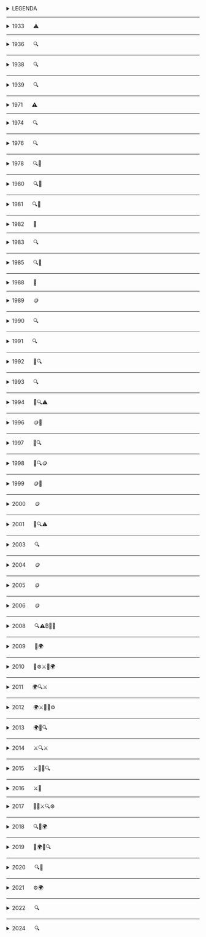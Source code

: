 
<details>
<summary>LEGENDA</summary>

- ⚠️ Problema del monopolio monetario  
- 🔍 Evoluzione tecnologica che ha portato a Bitcoin e alle sue tecnologie correlate  
- 🌱 Ideologia fondante di Bitcoin  
- 🪙 Tentativo di creare moneta prima di Bitcoin  
- 🎊 Evento che ha dato origine a festività bitcoiner  
- 🌍 Momento significativo per l'adozione di Bitcoin  
- 🚧 Bug/problemi sul protocollo  
- ⚙️ Aggiornamento al protocollo  
- ⚔️ Evento rilevante nella "guerra dei blocchi"  
- 🟢 Big Blocker  
- 🟠 Small Blocker  
- 🚨 Tentativi di centralizzare/governare nuovamente la moneta  


</details>

---

<details>
<summary>1933&nbsp;&nbsp;&nbsp;&nbsp;&nbsp;&nbsp;⚠️</summary>
  


<details>
<summary>Ordine esecutivo 6102 ⚠️</summary>

Il 5 aprile 1933, il presidente Franklin D. Roosevelt firma l'ordine esecutivo 6102 che proibisce il possesso di oro in tutte le sue forme, comprese 
monete, lingotti e certificati aurei, da parte di individui, associazioni o società residenti negli Stati Uniti d'America. Tutti i cittadini 
statuinitensi sono costretti a consegnare l'oro in cambio di $ 20.67 per oncia (28,35 grammi circa). La maggior parte dell'oro dei cittadini era 
tenuto al "sicuro" nelle banche. Quest'ultime consegnarono immediatamente l'oro dei cittadini al governo.

⚠️ Questa data è significativa perché sottolinea l'importanza di avere un denaro non confiscabile. Essa rappresenta la necessità di possedere un 
denaro al portatore, senza dover riporre fiducia su terze parti per la sua custodia. Satoshi Nakamoto con Bitcoin rimuove totalmente il concetto di fiducia dalla moneta.

In questo contesto, sembra che Satoshi Nakamoto possa aver scelto il 5 aprile come data di nascita fittizia ispirandosi a tale evento. Inoltre, è 
probabile che abbia preso in considerazione il numero esecutivo 6102, invertendo i numeri per arrivare a 2016, che rappresenta il numero di blocchi 
dopo il quale si verifica l'aggiustamento della difficoltà.

**ENG** - [Wikipedia](https://en.wikipedia.org/wiki/Executive_Order_6102)  
**ITA** - [Wikipedia](https://it.wikipedia.org/wiki/Ordine_esecutivo_6102)

</details>

</details>

---

<details>
<summary>1936&nbsp;&nbsp;&nbsp;&nbsp;&nbsp;&nbsp;🔍</summary>


<details>
<summary>Alan Mathison Turing - "ON COMPUTABLE NUMBERS, WITH AN APPLICATION TO THE ENTSCHEIDUNGSPROBLEM" 🔍</summary>

Getta le basi per l'informatica moderna. Le sue intuizioni sulla natura della computazione continuano a risuonare nella teoria dell'informatica oggi.  
**ENG** - [Turing Paper](https://www.cs.virginia.edu/~robins/Turing_Paper_1936.pdf)
</details>

</details>

---

<details>
<summary>1938&nbsp;&nbsp;&nbsp;&nbsp;&nbsp;&nbsp;🔍</summary>

<details>
<summary>Torpedo Data Computer (TDC) 🔍</summary>

Dentro un sottomarino americano venne costruito il Torpedo Data Computer (TDC), il primo computer a funzionare con impulsi elettromagnetici anziché in
modo meccanico. Il Torpedo Data Computer era un computer analogico elettromeccanico utilizzato per il controllo di tiro dei siluri sui sottomarini 
americani durante la Seconda Guerra Mondiale.

**ENG** - [wikipedia](https://en.wikipedia.org/wiki/Torpedo_Data_Computer)
</details>

</details>

---

<details>
<summary>1939&nbsp;&nbsp;&nbsp;&nbsp;&nbsp;&nbsp;🔍</summary>

<details>
<summary>Computer Z2 Digital 🔍</summary>

Il Computer Z2, sviluppato dall'ingegnere tedesco Konrad Zuse, è considerato il primo computer digitale.

**ENG** - [wikipedia](https://en.wikipedia.org/wiki/Z2_(computer))
</details>

</details>

---

<details>
<summary>1971&nbsp;&nbsp;&nbsp;&nbsp;&nbsp;&nbsp;⚠️</summary>

<details>
<summary>Nixon Shock -e l'inizio della moneta FIAT⚠️</summary>

Il Nixon Shock, avvenuto il 15 agosto 1971, è stato un insieme di decisioni economiche del presidente Richard Nixon, tra cui la sospensione della 
convertibilità del dollaro in oro. Questo ha segnato la fine agli accordi di Bretton Woods e l'inizio di un sistema monetario basato su valute FIAT.

⚠️ Questa data rappresenta un punto di partenza per la ricerca di alternative al sistema monetario tradizionale.

**ITA** - [InsideOver](https://it.insideover.com/storia/il-15-agosto-1971-un-discorso-di-nixon-cambio-leconomia-mondiale.html)  
**ENG** - [Wikipedia](https://en.wikipedia.org/wiki/Nixon_shock)

| Caratteristica                | Stato  |
|-------------------------------|--------|
| Privacy                       |   ❌   |
| Decentralizzazione            |   ❌   |
| Incensurabilità               |   ❌   |
| Problema della doppia spesa   |   🟡   |
| Scarsità                      |   ❌   |

</details>

</details>

---

<details>
<summary>1974&nbsp;&nbsp;&nbsp;&nbsp;&nbsp;&nbsp;🔍</summary>

<details>
<summary>TCP Protocol "A Protocol for Packet Network Intercommunication" 🔍</summary>

Questo studio segna la nascita di Internet e getta le basi per il protocollo che regola la comunicazione tra reti di pacchetti. Gli autori di questo 
protocollo sono considerati pionieri di Internet, un'infrastruttura fondamentale su cui si basa anche il protocollo Bitcoin.


**ITA**  https://it.wikipedia.org/wiki/Transmission_Control_Protocol
**ENG**  https://bitcoinstan.io/prehistory/doc/1974.pdf

</details>

</details>


---

<details>
<summary>1976&nbsp;&nbsp;&nbsp;&nbsp;&nbsp;&nbsp;🔍</summary>

<details>
<summary>Viene pubblicato il paper "New Directions in Cryptography" 🔍</summary>

Viene introdotta la crittografia Diffie-Hellman. Fino a quel momento, la crittografia si basava esclusivamente su sistemi simmetrici, che non 
garantivano la sicurezza nelle reti di comunicazione, poiché la chiave crittografica non poteva essere condivisa in spazi non sicuri.

Whitfield Diffie e Martin E. Hellman scoprono un nuovo metodo per crittografare i messaggi, basato sull'uso di chiavi pubbliche e private. Questa 
innovazione rappresenta una svolta fondamentale nella crittografia. 

**ENG** - [Paper](https://www.cs.jhu.edu/~rubin/courses/sp03/papers/diffie.hellman.pdf)
</details>

</details>

---
<details>
  
<summary>1978&nbsp;&nbsp;&nbsp;&nbsp;&nbsp;&nbsp;🔍🌱</summary>

<details>
<summary>R. Rivest, A. Shamir and L. Adleman RSA Public-key Cryptosystems 🔍</summary>
  
Il documento RSA Public-key Cryptosystems introduce il sistema di crittografia RSA, che utilizza la fattorizzazione di numeri interi grandi come base 
per la sicurezza.

[Paper](https://bitcoinstan.io/prehistory/doc/1978.pdf)
</details>

<details>
<summary>"The Denationalization of Money" di Friedrich August von Hayek 🌱</summary>

Libro molto influente scritto da Friedrich August von Hayek intitolato "The Denationalization of Money". L'autore, Friedrich Hayek, è premio nobel ed 
esponente della scuola austriaca di economia. In questo libro, Hayek discute vari aspetti dell'economia, ma uno dei temi principali è la critica al 
monopolio statale sul denaro. Egli sostiene che questo monopolio è una pratica recente e disfunzionale, mai vista nella storia in forma totale. 
Sebbene ci siano stati casi di monopolio limitato, come quello sul conio, il monopolio attuale è senza precedenti ed ha avuto effetti distruttivi. 
Hayek argomenta che il denaro dovrebbe essere emesso e scelto liberamente dagli attori del mercato, senza alcun monopolio coercitivo o 
centralizzazione, che porta a corruzione e crisi.

In un'intervista, Hayek ribadisce che il controllo statale sul denaro ha sempre avuto conseguenze negative. Sostiene che l'unico modo per tornare a un
sistema monetario sano sarà creare qualcosa che lo Stato non possa fermare.

[Video](https://www.youtube.com/watch?v=BZ3JWGibgtw)
</details>

</details>

---

<details>
<summary>1980&nbsp;&nbsp;&nbsp;&nbsp;&nbsp;&nbsp;🔍🌱</summary>

<details>
<summary>Ralph Merkle "Protocols for public key cryptosystems" 🔍</summary>

Ralph Merkle è un noto scienziato informatico e pioniere nel campo della crittografia. Nel 1980, Merkle pubblicò un paper intitolato "Protocols for 
public key cryptosystems", in cui introdusse il concetto di Merkle Tree. I Merkle Tree garantiscono che anche una piccola modifica ai dati originali
comporti un cambiamento significativo nell'hash, rendendo semplice rilevare eventuali alterazioni. Questo schema crittografico è utilizzato ampiamente 
nelle reti p2p e su Bitcoin.

**ITA** - [Wikipedia](https://it.wikipedia.org/wiki/Albero_di_Merkle)  
**ENG** - [Paper](https://www.ralphmerkle.com/papers/Protocols.pdf)
</details>

<details>
<summary>New Libertarian Manifesto - Samuel Edward Konkin III 🌱</summary>

Konkin ha introdotto l'agorismo come una forma di anarchismo che enfatizza l'importanza del mercato libero e delle interazioni volontarie tra 
individui. L'agorismo si distingue per la sua critica all'interventismo statale e promuove l'idea di creare una società libertaria attraverso l'azione 
diretta e l'uso di mercati neri e alternativi. L'agorismo rappresenta una base fondamentale per ciò che si svilupperà in seguito, in particolare nel 
contesto del pensiero cypherpunk.

**ENG** - [Manifesto](https://praxeology.net/NewLibertarianManifesto.pdf)
</details>

</details>

---

<details>
<summary>1981&nbsp;&nbsp;&nbsp;&nbsp;&nbsp;&nbsp;🔍🌱</summary>

<details>
<summary>IPv4 (Internet Protocol versione 4)🔍🌱</summary>

Nel 1981 viene rilasciata la versione 4 del protocollo IP. Tutt'oggi, nella maggior parte dei casi, quando accediamo ad internet, utilizziamo questa 
versione del protocollo che non viene aggiornata dal 1981. Si pensa che un giorno possa accadere lo stesso per il protocollo Bitcoin e che non ci sia 
la necessità di doverlo aggiornare continuamente.

**ITA** - [Wikipedia](https://it.wikipedia.org/wiki/IPv4)  
**ENG** - [Wikipedia](https://en.wikipedia.org/wiki/IPv4)
</details>



<details>
<summary>David Chaum Untraceable Electronic Mail, Return Address and Digital Pseudonyms🔍🌱</summary>

David Chaum introduce una tecnica innovativa basata sulla crittografia a chiave pubblica, che permette a un sistema di posta elettronica di nascondere 
sia l'identità dei partecipanti alla comunicazione sia il contenuto dei messaggi, anche in presenza di un sistema di telecomunicazione non sicuro. 
Questa è la prima volta che la crittografia a chiave pubblica viene impiegata per generare firme digitali, utilizzando la crittografia per certificare
le informazioni.

**ENG** - [Paper](https://chaum.com/wp-content/uploads/2022/09/UNTRACEABLE-ELECTRONIC-MAIL-RETURN-ADDRESSES-AND-DIGITAL-PSEUDONYMS-tech-report.pdf)
</details>

</details>

---

<details>
<summary>1982&nbsp;&nbsp;&nbsp;&nbsp;&nbsp;&nbsp;🌱</summary>

<details>
<summary>Murray Rothbard - The Ethics of Liberty🌱</summary>

L'etica della libertà" di Murray Rothbard, pubblicato nel 1982, è un libro importante che critica l'interferenza dello stato nella proprietà privata.
Rothbard sostiene che ogni volta che lo stato interviene, viola la libertà delle persone e che una società senza stato è non solo possibile, ma è 
anche l'unica che rispetta i diritti naturali.
</details>

</details>

---

<details>
<summary>1983&nbsp;&nbsp;&nbsp;&nbsp;&nbsp;&nbsp;🔍</summary>

<details>
<summary>David Chaum - Blind Signatures for Untraceable Payments🔍</summary>

David Chaum introduce un sistema di firme cieche, che permettono di oscurare un messaggio prima di esser firmato. Ha applicazioni su vari strumenti di 
Bitcoin come Whirlpool.

**ENG** - [Paper](https://github.com/pburkart/Blind-Signatures-for-Untraceable-Payments/blob/main/Paper.md)
</details>


<details>
<summary>Richard Stallman - GNU</summary>

GNU è l'acronimo di "GNU's Not Unix". È un progetto avviato da Richard Stallman nel 1983 con l'obiettivo di sviluppare un sistema operativo completamente libero. Il progetto GNU è stato fondamentale per la diffusione del concetto di software libero.

**ITA** - [Youtube](https://www.youtube.com/watch?v=y4ko7LnLs4c)
**ENG** - [GNU Manifesto](https://www.gnu.org/gnu/manifesto.en.html)
</details>

</details>

---

<details>
<summary>1985&nbsp;&nbsp;&nbsp;&nbsp;&nbsp;&nbsp;🔍🌱</summary>

<details>
<summary>Elliptic Curve Cryptography - Neal Koblitz 🔍</summary>

Il testo "Elliptic Curve Cryptography" tratta della crittografia a chiave pubblica basata sulle curve ellittiche su campi finiti, una forma avanzata e
più efficiente di crittografia a chiave pubblica. La crittografia a curve ellittiche oggi è uno standard utilizzato per garantire la sicurezza delle 
chiavi private.

**ENG** - [Paper](https://web.archive.org/web/20180726024835/https://www.ams.org/journals/mcom/1987-48-177/S0025-5718-1987-0866109-5/S0025-5718-1987-0866109-5.pdf)
</details>

<details>
<summary>Transaction system to make big brother obsolete - David Chaum 🌱</summary>

Il testo di David Chaum affronta temi come la moneta digitale, l'anonimato e il pseudoanonimato. Ha ispirato l'uso della crittografia per proteggere 
la privacy degli individui nei confronti dei governi, introducendo concetti fondamentali che hanno influenzato il movimento Cypherpunk emerso pochi 
anni dopo.

**ENG** - [Paper](https://chaum.com/security-without-identification/)
</details>

</details>

---

<details>
<summary>1988&nbsp;&nbsp;&nbsp;&nbsp;&nbsp;&nbsp;🌱</summary>

<details>
<summary>Timothy C. May The Crypto-Anarchist's Manifesto 🌱</summary>

Timothy C. May nel 1988 scrive che ci sarà larga diffusione dell'uso della crittografia per difendere la privacy delle comunicazioni e delle 
interazioni su internet tra le persone. Nel testo è scritto che la diffusione dell'utilizzo della crittografia sarà contrastata da parte di governi ma 
che non potrà essere impedita.

**ITA** - [Biblioteca Bitcoin](https://bibliotecabitcoin.org/cypherpunk/timothy-may/the-crypto-anarchist-manifesto/)  
**ENG** - [Nakamoto Institute](https://nakamotoinstitute.org/library/crypto-anarchist-manifesto/)
</details>

</details>

---

<details>
<summary>1989&nbsp;&nbsp;&nbsp;&nbsp;&nbsp;&nbsp;🪙</summary>

<details>
<summary>David Chaum founded Digicash 🪙</summary>

David Chaum crea una società che si chiama Digicash. Digicash propone un servizio di pagamento di nome ecash che dà la possibilità di prelevare 
dollari dal conto in banca e detenerli sotto forma di token digitale sul proprio dispositivo elettronico in locale. La sua particolarità è 
nell'utilizzo di crittografia a chiave pubblica e crittografia cieca (blind signatures) per garantire privacy nei pagamenti. Digicash per registrare e 
coordinare le transazioni utilizza un server centrale, similmente a come fa una banca.

| Caratteristica                | Stato  |
|-------------------------------|--------|
| Privacy                       |   ✅   |
| Decentralizzazione            |   ❌   |
| Incensurabilità               |   ❌   |
| Problema della doppia spesa   |   🟡   |
| Scarsità                      |   ❌   |

**ITA** [Digicash](https://it.wikipedia.org/wiki/DigiCash)

**ENG** - [Digicash](https://web.archive.org/web/19970610020649/http://www.digicash.com/ecash/about.html)
</details>

<details>
<summary>Tim Berners-Lee inventore del World Wide Web🔍</summary>

Tim Berners è un informatico britannico che nel 1989 presentò una proposta al CERN per un sistema che divenne poi il World Wide Web, implementando un 
browser e un server HTTP. Nel 1993, il CERN rese disponibile il protocollo e il codice del Web senza diritti d'autore, consentendone un uso diffuso.

**ITA** - [World Wide Web](https://it.wikipedia.org/wiki/World_Wide_Web)  
**ENG** - [World Wide Web](https://en.wikipedia.org/wiki/World_Wide_Web)
</details>

</details>

---

<details>
<summary>1990&nbsp;&nbsp;&nbsp;&nbsp;&nbsp;&nbsp;🔍</summary>

<details>
<summary>Claus Peter Schnorr brevetta la firma di Schnorr🔍</summary>

Il matematico Peter Schnorr fa un brevetto su una firma digitale che utilizza la crittografia a curva ellittica. Il brevetto di questa firma scade nel 
2008 ma viene implementata solo nel 2021 con l'aggiornamento taproot.

**ITA** - [Schnorr](https://it.wikipedia.org/wiki/Firma_di_Schnorr)  
**ENG** - [Schnorr](https://www.geeksforgeeks.org/computer-networks/schnorr-digital-signature/)
</details>

</details>

---

<details>
<summary>1991&nbsp;&nbsp;&nbsp;&nbsp;&nbsp;&nbsp;🔍</summary>

<details>
<summary>Philip Zimmermann Pretty Good Privacy - PGP 🔍</summary>

Un sistema che utilizza crittografia forte per scambiare messaggi con massimo livello di privacy.

**ITA** - [Wikipedia](https://it.wikipedia.org/wiki/Pretty_Good_Privacy)  
**ENG** - [OpenPGP](https://www.openpgp.org/about/)
</details>

<details>
<summary>S. Haber and W.S. Stornetta How to time-stamp a digital document 🔍</summary>

Stuart Haber e Scott Stornetta sono due studiosi. Nel 1991 rilasciano pubblicano il documento 'How to time-stamp a digital document'. Questo documento 
verrà citato nel famoso whitepaper di Satoshi Nakamoto nel 2008. I due studiosi elaborano un sistema per certificare l'esistenza di un documento in un 
certo tempo.

**ENG** - [Springer](https://link.springer.com/article/10.1007/BF00196791)
</details>

</details>

---

<details>
<summary>1992&nbsp;&nbsp;&nbsp;&nbsp;&nbsp;&nbsp;🌱🔍</summary>

<details>
<summary>Eric Hughes, Timothy C. May e John Gilmore fondano il collettivo Cypherpunks 🌱</summary>

Nel 1992 nasce ufficialmente il movimento cypherpunk.

Il nome "Cypherpunk" coniato da Jude Milhon, trae ispirazione dal genere narrativo Cyberpunk e deriva dalla fusione di cypher (codice) e di punk 
(ribellione). Il movimento Cypherpunk, è l'antagonista del mondo distopico descritto dalla letteratura cyberpunk.

È il movimento che porterà alla creazione di Bitcoin.

Tra le persone più note presenti nella mailing list ci sono:

- Adam Back: Creatore di hashcash, un sistema "proof of work" per limitare lo spam nelle mail.
- Jacob Appelbaum: Ha contribuito attivamente allo sviluppo di Tor project.
- Julian Assange: Giornalista, attivista e fonda Wikileaks.
- Bram Cohen: Ha creato BitTorrent.
- Philip Zimmerman: Ha creato PGP.
- Hal Finney: È l'inventore di "reusable proofs of work", un prototipo di cash digitale.
- Nick Szabo: Ha creato Bit Gold.
- Satoshi Nakamoto: Crea/creano di Bitcoin.

La lista: [Mailing List Archive](https://mailing-list-archive.cryptoanarchy.wiki/authors/by-posts/)
</details>

<details>
<summary>"Pricing via Processing or Combatting Junk Mail" di Cynthia Dwork e Moni Naor 🌱🔍</summary>

Con questo documento, nasce l'idea di proof of work, per evitare lo spam nelle mail. Adam Back prenderà ispirazione da questo documento per 
l'implementazione di Hashcash.

**ENG** - [PDF](https://web.cs.dal.ca/~abrodsky/7301/readings/DwNa93.pdf)
</details>

</details>

---

<details>
<summary>1993&nbsp;&nbsp;&nbsp;&nbsp;&nbsp;&nbsp;🔍</summary>

<details>
<summary>Eric Hughes, A Cypherpunk's Manifesto 🔍</summary>

In questo manifesto viene chiarito benissimo il concetto di privacy ed il ruolo che deve avere la crittografia per garantirla in una società aperta e 
digitale.

**ITA** - [Biblioteca Bitcoin](https://bibliotecabitcoin.org/cypherpunk/eric-hughes/a-cypherpunks-manifesto/)  
**ENG** - [Activism.net](https://www.activism.net/cypherpunk/manifesto.html)
</details>

</details>

---

<details>
<summary>1994&nbsp;&nbsp;&nbsp;&nbsp;&nbsp;&nbsp;🌱🔍⚠️</summary>

<details>
<summary>Timothy C. May The Cyphernomicon 🌱</summary>

FAQ del Movimento Cypherpunk di Timothy C. May.

**ENG** - [Cyphernomicon](https://web.archive.org/web/20111115030917if_/http://www.cypherpunks.to/faq/cyphernomicron/cyphernomicon.txt)
</details>

<details>
<summary>Cypher wars⚠️</summary>

Diversi Cypherpunk partecipano alla lotta contro il governo degli Stati Uniti che voleva mettere restrizioni sull'uso della crittografia.

Documentario con sottotitoli in inglese: [YouTube](https://www.youtube.com/watch?v=EcC0RNsallc)
</details>

<details>
<summary>Daniel C. Lynch CyberCash 🔍</summary>

Daniel C. implementa Cybercash, uno strumento per pagamenti digitali basato sul dollaro. Aveva un sistema di test con un numero finito di monete. Le 
monete di test, essendo scarse, avevano acquisito più valore del dollaro.

**ENG** - [Wikipedia](https://en.wikipedia.org/wiki/CyberCash)
</details>

</details>

---

<details>
<summary>1996&nbsp;&nbsp;&nbsp;&nbsp;&nbsp;&nbsp;🪙🌱</summary>

<details>
<summary>Nasce E-gold fondato da Douglas Jackson e Barry K. Downey 🪙</summary>

Douglas Jackson e Barry K. Downey fondano E-gold per permettere alle persone di comprare oro con valuta Fiat e ricevere token rappresentativi della
quantità d'oro acquistata. Il token permetteva di essere scambiato online in modo istantaneo. I due fondatori di E-gold furono chiamati a processo e 
subirono conseguenze legali.

| Caratteristica                | Stato  |
|-------------------------------|--------|
| Privacy                       |   ❌   |
| Decentralizzazione            |   ❌   |
| Incensurabilità               |   ❌   |
| Problema della doppia spesa   |   🟡   |
| Scarsità                      |   ✅   |

**ITA** - [Atlas21](https://atlas21.com/it/e-gold-la-storia-della-prima-moneta-digitale-ancorata-alloro/)  
**ENG** - [Wikipedia](https://en.wikipedia.org/wiki/E-gold)
</details>

<details>
<summary>NSA How To Make A Mint di Laurie Law, Susan Sabett e Jerry Solinas 🌱</summary>

In questo documento di Laurie Law, Susan Sabett e Jerry Solinas viene discussa l'importanza crescente delle comunicazioni in rete nell'era 
dell'informazione, con particolare attenzione al commercio elettronico e alla necessità di sistemi di pagamento elettronico sicuri ed efficienti.


**ENG** - [MIT](https://groups.csail.mit.edu/mac/classes/6.805/articles/money/nsamint/nsamint.htm)
</details>

</details>

---

<details>
<summary>1997&nbsp;&nbsp;&nbsp;&nbsp;&nbsp;&nbsp;🌱🔍</summary>

<details>
<summary>Adam Back HashCash, DOS counter-measure w/ proof-of-work 🌱🔍</summary>
Nel maggio 1997 Hashcash è stato originariamente proposto come meccanismo per limitare l'abuso sistematico delle risorse internet senza costo ed 
  illimitate, come l'email e i remailer anonimi. Il documento di hashcash sarà citato nel whitepaper di Satoshi Nakamoto. 

**ENG** - https://bitcoinstan.io/prehistory/doc/1997_1.pdf
</details>

<details>
<summary>Nick Szabo Formalizing and Securing Relationships on Public Networks - Smart contracts, Third part vulnerabilities 🌱🔍</summary>
Nick Szabo, nel suo paper "Formalizing and Securing Relationships on Public Networks", propone di ampliare il concetto di trasferimento di denaro 
elettronico, andando oltre il l' invio di cash da una chiave pubblica all'altra, come descritto da David Chaum con e-Cash. Propone l'utilizzo di smart
contracts per facilitare tutti i passaggi del processo contrattuale. Attualmente v**ENG**ono usati per conti multifirma, canali lightining network ed 
altro.
</details>

<details>
<summary>L'individuo Sovrano - William Rees-Mogg e James Dale Davidson 🌱</summary>
In questo libro viene emerge l'importanza di internet per la libertà dell'individuo e la necessità di libero mercato tra monete digitali private.

**ENG** - https://www.lopp.net/pdf/The%20Sovereign%20Individual.pdf

**ITA** - Sul profilo github di Ventunobtc si trova il libro in italiano. Link al loro profilo github di Ventunobtc: https://github.com/ventunobtc
</details>

</details>

---

<details>
<summary>1998&nbsp;&nbsp;&nbsp;&nbsp;&nbsp;&nbsp;🌱🔍🪙</summary>

<details>
<summary>Nick Szabo - BitGold 🌱🔍</summary>
Nick Szabo nel comincia a riflettere sull'implementazione di un protocollo tramite il quale bit costosi e inimitabili possano essere creati online con 
una dipendenza minima da terze parti fidate, e poi archiviati, trasferiti e analizzati in modo sicuro. Con Bit Gold stava cercando di imitare il più 
possibile nello spazio cibernetico le caratteristiche di sicurezza e fiducia dell'oro.

**ENG** - https://bitcoinstan.io/prehistory/doc/1998_2.pdf
</details>

<details>
<summary>Wei Dai B-money 🌱🔍</summary>
Il cypherpunk Wei Dai mel 1998 propone nella mailing list dei cypherpunk due probabili soluzioni per ottenere un "sistema di denaro elettronico 
anonimo e distribuito".

1- Propone l'uso di una funzione di prova di lavoro per creare denaro come che si basa su Hashcash. Questa soluzione è impraticabile poiché richiede 
un canale di trasmissione che sia non disturbabile e anche sincrono.

2- Il secondo protocollo prevede solo alcuni partecipanti (i "server") che t**ENG**ono conti pubblici, mentre gli altri verificano i loro saldi. È 
richiesta una cauzione per diventare server, che viene persa in caso di disonestà. Questo sistema tende alla centralizzazione su pochi server.
Questa soluzione verrà ripresa successivamente da altre crittovalute basate su meccanismo di consenso proof of stake.


| Caratteristica                | Stato  |
|-------------------------------|--------|
| Privacy                       |   ✅   |
| Decentralizzazione            |   🟡   |
| Incensurabilità               |   ❌   |
| Problema della doppia spesa   |   🟡   |
| Scarsità                      |   ❌   |

http://www.weidai.com/bmoney.txt

</details>

<details>
<summary>Liberty dollar - Bernard von NotHaus 🪙</summary>
Bernard von NotHaus cerara una soluzione al denaro Fiat inflazionato.
Il Liberty Dollar era strutturato attorno a un sistema di riserva di metalli preziosi, che in origine comprendeva solo oro e argento. Ogni emissione 
di Liberty Dollar era direttamente correlata alla quantità di oro o argento custodita presso la società di von NotHaus. Nel 2007 oltre 250 mila
persone detenevano certificati di liberty dollar. Nel 2009 fù costretto a chiudere l'attività perchè accusato di vari crimini. 


| Caratteristica                | Stato  |
|-------------------------------|--------|
| Privacy                       |   ❌   |
| Decentralizzazione            |   ❌   |
| Incensurabilità               |   ❌   |
| Problema della doppia spesa   |   🟡   |
| Scarsità                      |   ✅   |

**ITA** - https://atlas21.com/it/tredici-anni-fa-la-condanna-al-fondatore-dellamerican-liberty-dollar/

**ENG** - https://ldfa.nl/page/3

</details>

<details>
<summary>Peter Tiel - coinfinity 🪙</summary>
Peter Tiel nel 1998 vuole creare una moneta per internet, indipendete dalle valute fiat.
</details>

</details>

---

<details>
<summary>1999&nbsp;&nbsp;&nbsp;&nbsp;&nbsp;&nbsp;🪙🌱</summary>

<details>
<summary>Elon Musk - x.com 🪙</summary>
Elon Musk come Peter Tiel vuole creare una moneta per internet, indipendente dalle valute Fiat.
</details>

<details>
<summary>Milton Friedman prevede Bitcoin 🌱</summary>
L'economista Milton Friedman rilascia un'intervista e prevede l'arrivo di una moneta su internet.

**ENG** - [youtube](https://www.youtube.com/watch?v=C_Ny-UPve-8)

</details>

</details>


 ---
 
<details>
<summary>2000&nbsp;&nbsp;&nbsp;&nbsp;&nbsp;&nbsp;🪙</summary>

<details>
<summary>Elon Musk e Peter Tiel creano Paypal 🪙</summary>
Elon Musk e Peter Tiel che avevano la medesima idea di "moneta per internet" si uniscono e creano Paypal. Non porteranno avanti la loro idea iniziale, ma creeranno il sistema di pagamento famoso per le valute tradizionali.

**ENG** - https://en.wikipedia.org/wiki/The_PayPal_Wars

| Caratteristica                | Stato  |
|-------------------------------|--------|
| Privacy                       |   ❌   |
| Decentralizzazione            |   ❌   |
| Incensurabilità               |   ❌   |
| Problema della doppia spesa   |   🟡   |
| Scarsità                      |   ❌   |
</details>

</details>

---

<details>
<summary>2001&nbsp;&nbsp;&nbsp;&nbsp;&nbsp;&nbsp;🌱🔍⚠️</summary>

<details>
<summary>Bram Cohen crea BitTorrent 🌱🔍</summary>
Dopo svariati tentativi di condivisione libera di file digitali, Bram Cohen trova la soluzione creando una rete peer to peer. BitTorrent è la dimostrazione che le reti p2p sono resilienti ad attacchi di censura da parte di governi.

**ITA** - https://it.wikipedia.org/wiki/BitTorrent_(software)

**ENG** - https://en.wikipedia.org/wiki/BitTorrent

</details>

<details>
<summary>Patriot Act ⚠️</summary>
Dopo l'attacco delle torri gemelle viene rilasciata una legge federale, che incrementa la sorveglianza ed i controlli sulla finanza personale delle 
persone.

**ITA** - https://it.wikipedia.org/wiki/USA_PATRIOT_Act

**ENG** - https://en.wikipedia.org/wiki/Patriot_Act

</details>

</details>

---

<details>
<summary>2003&nbsp;&nbsp;&nbsp;&nbsp;&nbsp;&nbsp;🔍</summary>

<details>
<summary>Second Life, Linden Lab 🔍</summary>
La società Linden Lab sviluppa un gioco di nome Second Life. All'interno del gioco, era presente una moneta scambiabile anche al di fuori del gioco.
Le politiche monetarie differenti di questo token, hanno portato ad un apprezzamento di valore rispetto al dollaro. Più avanti interverranno le
autorità per non permettere al linden dollar di circolare al di fuori del videogioco.



| Caratteristica                | Stato  |
|-------------------------------|--------|
| Privacy                       |   ❌   |
| Decentralizzazione            |   ❌   |
| Incensurabilità               |   ❌   |
| Problema della doppia spesa   |   🟡   |
| Scarsità                      |   ❌   |

**ENG** - https://philiprosedale.substack.com/p/adventures-of-the-linden-dollar

</details>

</details>

---

<details>
<summary>2004&nbsp;&nbsp;&nbsp;&nbsp;&nbsp;&nbsp;🪙</summary>

<details>
<summary>Hal Finney RPOW - Reusable Proofs of Work 🪙</summary>
Il cypherpunk Hal Finney rilascia programma RPOW, un sistema di moneta digitale che risolve la doppia spesa mantenendo la proprietà dei token 
registrata su un server fidato. I server sono progettati per funzionare sul coprocessore crittografico sicuro IBM 4758, che è in grado di verificare
in modo sicuro l'hash del software che sta eseguendo. Sposta la fiducia da una persona fisica all'hardware.


| Caratteristica                | Stato  |
|-------------------------------|--------|
| Privacy                       |   ✅   |
| Decentralizzazione            |   ❌   |
| Incensurabilità               |   ❌   |
| Problema della doppia spesa   |   🟡   |
| Scarsità                      |   ❌   |


**ENG** - [Nakamoto Institute](https://nakamotoinstitute.org/finney/rpow/)

</details>

</details>

---

<details>
<summary>2005&nbsp;&nbsp;&nbsp;&nbsp;&nbsp;&nbsp;🪙</summary>

<details>
<summary>Nick Szabo rilancia Bitgold 🪙</summary>
Nel 2005 Nick Szabo cerca sviluppatori per creare un sistema monetario che riduca la dipendenza dalla fiducia in terze parti. Utilizzando funzioni di 
prova di lavoro, Bit Gold permette di generare e verificare stringhe di bit in modo sicuro e distribuito.

  


| Caratteristica                | Stato  |
|-------------------------------|--------|
| Privacy                       |   ✅   |
| Decentralizzazione            |   ✅   |
| Incensurabilità               |   ❌   |
| Problema della doppia spesa   |   🟡   |
| Scarsità                      |   ❌   |

**ENG** - [Nakamoto Institute](https://nakamotoinstitute.org/library/bit-gold/)

</details>

</details>

---

<details>
<summary>2006&nbsp;&nbsp;&nbsp;&nbsp;&nbsp;&nbsp;🪙</summary>

<details>
<summary>Arthur Budovsky and Vladimir Kats creano Liberty Reserve 🪙</summary>
Arthur Budovsky and Vladimir implementano un sistema come E-gold ma in Costa Rica, un paese strategico per ricevere meno pressioni da parte dello 
stato. Tuttavia nel 2013 Arthur Budovsky verrà arrestato in Spagna ed estradato negli Stati Uniti nel 2014.

**ENG** - https://ia800303.us.archive.org/28/items/704540-liberty-reserve-indictment/704540-liberty-reserve-indictment_text.pdf
</details>

</details>

---

<details>
<summary>2008&nbsp;&nbsp;&nbsp;&nbsp;&nbsp;&nbsp;🔍⚠️₿🎊🌱</summary>


<details>
<summary>Scade il brevetto di firme Schnorr 🔍</summary>
Nel 2008 scade il brevetto di firme Schnorr. Vedranno utilizzo su Bitcoin nel 2021 con l'aggiornamento Taproot.
</details>

<details>
<summary>Crisi economica mondiale ⚠️</summary>
La bancarotta di Lehman Brothers è stata il culmine della crisi dei mutui subprime. La fiducia sulla gestione dell'economia da parte del governo è in
forte crisi.
</details>

<details>
<summary>Registrazione sito bitcoin.org</summary>
Il 18 Agosto 2008 viene registrato il sito bitcoin.org. Viene registrato anonimamente attraverso il servizio di anonymous speech che accettava
pagamenti cash o e-gold. Satoshi registrerà anche il dominio netcoin.com.

https://web.archive.org/web/20090313031316/https://www.anonymousspeech.com/default.aspx
</details>

<details>
<summary>Satoshi Nakamoto pubblica il whitepaper di Bitcoin ₿🔍🌱🎊</summary>
Il 31 Ottobre Satoshi Nakamoto pubblica il whitepaper di Bitcoin. Crea un denaro digitale senza controparte fidata, ed utilizza la proof of work per
risolvere il problema della doppia spesa.



| Caratteristica                | Stato  |
|-------------------------------|--------|
| Privacy                       |   ✅   |
| Decentralizzazione            |   ✅   |
| Incensurabilità               |   ✅   |
| Problema della doppia spesa   |   ✅   |
| Scarsità                      |   ✅   |

https://bitcoin.org/en/bitcoin-paper

</details>

<details>
<summary>James A. Donald risponde al whitepaper di Satoshi Nakamoto</summary>
Il 2 Novembre James A. Donald risponde alla pubblicazione di Satoshi Nakamoto portando scetticismo sulla possibilità di scalare il protocollo.

**ENG** - https://www.metzdowd.com/pipermail/cryptography/2008-November/014815.html
</details>

<details>
<summary>Pre-release del software di Bitcoin</summary>
Nel Novembre del 2008, Satoshi Nakamoto invia privatamente la versione alpha di bitcoin per poterla revisionare prima del rilascio ufficiale.

**ENG**  [Nakamoto Institute](https://satoshi.nakamotoinstitute.org/code/)
</details>

</details>

---


<details>
<summary>2009&nbsp;&nbsp;&nbsp;&nbsp;&nbsp;&nbsp;🎊🌍</summary>

<details>
<summary>Blocco Genesi 🎊</summary>
Il 3 gennaio 2009 Satoshi Nakamoto esegue la versione 0.1 di Bitcoin e mina il primo blocco della timechain, conosciuto con il nome "genesis block".
All'interno del blocco Satoshi scrive il titolo in prima pagina del giornale "The Times" di Londra "Chancellor on brink of second bailout for banks".

https://mempool.space/it/tx/4a5e1e4baab89f3a32518a88c31bc87f618f76673e2cc77ab2127b7afdeda33b

</details>

<details>
<summary>Satoshi Nakamoto rilascia il Codice di Bitcoin </summary>
Il 9 Gennaio 2009 Satoshi Nakamoto annuncia la versione 0.1 di Bitcoin sul sito https://sourceforge.net/p/bitcoin/news/ con il link per poter 
scaricare il software.
</details>

<details>
<summary>Hal Finney pubblica su Twitter "Running Bitcoin" 🎊🌍</summary>
Il giorno 11 Gennaio 2009, Hal Finney installa il software di Satoshi Nakamoto e condivide su Twitter la celebre frase "Running Bitcoin". Questo
giorno viene ricordato e festeggiato tutti gli anni dalla community Bitcoin.

[Tweet](https://x.com/halfin/status/1110302988)

</details>

<details>
<summary>Satoshi scrive sul forum della p2p foundation 🌍</summary>
L'11 Febbraio 2009 Satoshi Nakamoto crea un profilo sul forum della fondazione p2p e propone la sua idea di denaro digitale. 

https://satoshi.nakamotoinstitute.org/posts/p2pfoundation/1/
</details>

<details>
<summary>New Liberty Standard è il primo exchange USD/bitcoin 🌍</summary>
Il 10 Maggio 2009 nasce il primo exchange per scambiare Bitcoin con dollari e viceversa. Il sito si chiama New Liberty Standard. 

https://web.archive.org/web/20100414172629/http://newlibertystandard.wetpaint.com/photos
</details>

<details>
<summary>La prima vendita di Bitcoin per USD testimoniata da Martty Malmi</summary>
Il 5 ottobre 2009 Martti Malmi vende 5050 Bitcoin per 5.02 Dollari.

tweet: https://x.com/marttimalmi/status/423455561703624704  
Tx: https://mempool.space/it/tx/7dff938918f07619abd38e4510890396b1cef4fbeca154fb7aafba8843295ea2
</details>

<details>
<summary>Bitcoin migra su Github</summary>
Il 29 ottobre 2009 avviene la migrazione del software da SourceForge a GitHub.
</details>

<details>
<summary>Bitcointalk</summary>
Il 22 Novembre il forum su SourceForge si sposta su Bitcointalk.
</details>

</details>

---

<details>
<summary>2010&nbsp;&nbsp;&nbsp;&nbsp;&nbsp;&nbsp;🎊⚙️⚔️🚧🌍</summary>

<details>
<summary>Pizza Day 🎊</summary>
Il 22 Maggio 2010, lo sviluppatore Lazlo scambia 10000 Bitcoin per 2 pizze. Il 22 Maggio di tutti gli anni si festeggia il pizza day, in ricordo del 
primo scambio di Bitcoin per un bene reale.

https://bitcointalk.org/index.php?topic=137.0
</details>

<details>
<summary>Limite dello spazio del blocco ad 1 Mb ⚙️⚔️</summary>
I blocchi di Bitcoin non hanno un limite massimo di dati da poter scrivere all'interno dei blocchi. Il 15 Luglio 2010 Satoshi Nakamoto rilascia una
nuova versione del codice ed inserisce il parametro "Max block size" ad un 1 megabyte. Ora i blocchi non possono contenere più di 1 Mb di dati.
</details>

<details>
<summary>Primo blocco minato con GPU</summary>
Il 18 Luglio 2010 viene minato il primo blocco minato con GPU.

https://bitcoin.stackexchange.com/questions/3572/when-was-the-first-gpu-miner-made-available-publicly
</details>

<details>
<summary>Lancio di MtGox</summary>
A luglio 2010 MtGox offre servizio di Exchange per comprare e vendere Bitcoin per valute fiat.

**ENG** - https://bitcointalk.org/index.php?topic=4187.0
</details>

<details>
<summary>Satoshi Nakamoto modifica il codice di Bitcoin⚙️</summary>
Nel 2010 Satoshi Nakamoto interviene più volte sul codice per risolvere problemi di sicurezza e stabilità del software. In particolare il 15 Agosto
2010 viene sfruttato un bug che permette ad un utente della rete di creare 184,467,440,737.09551616 Bitcoin. Satoshi Nakamoto interviene per riparare
il software.

**ENG** - https://en.bitcoin.it/wiki/Value_overflow_incident
</details>

<details>
<summary>Bug importante su Bitcoin🚧⚙️</summary>
Il 15 Agosto un utente di Bitcoin sfrutta un baco e genera 184.5 miliardi di Bitcoin. Satoshi è ancora presente, dopo poche ore verrà rilasciato il 
nuovo client che impedisce di sfruttare il baco.

**ENG** - https://bitcointalk.org/index.php?topic=822.0
</details>

<details>
<summary>Jeff Garzik suggerisce di togliere il limite di un Mega ⚔️</summary>
Il 4 Ottobre 2010 lo sviluppatore Jeff Garzik rilascia un nuovo client che elimina il blocksize precedentemente inserito da Satoshi Nakamoto. Satoshi 
Nakamoto non è d'accordo e suggerisce di rimandare la questione più avanti.

**ENG** - https://bitcointalk.org/index.php?topic=1347.0
</details>

<details>
<summary>Mining pool</summary>
Il 27 novembre 2010 lo sviluppatore Marek Palatinus (Slush) inventa il concetto di Pool mining.

**ENG** - https://bitcointalk.org/index.php?topic=1976.0
</details>

<details>
<summary>Bitcoin e Wikileaks🌍</summary>
Nel dicembre 2010, WikiLeaks ha affrontato un blocco finanziario da parte degli Stati Uniti, con diverse istituzioni che hanno interrotto le donazioni
e i pagamenti a favore dell'organizzazione. Per aggirare le restrizioni, WikiLeaks sceglie Bitcoin come sistema di pagamento per ricevere donazioni.
Satoshi Nakamoto invita WikiLeaks a non accettare Bitcoin perchè il protocollo è appena nato e potrebbe essere vulnerabile.

**ENG** - https://bitcointalk.org/index.php?topic=1735.msg26999#msg26999  
**ENG** - https://bitcointalk.org/index.php?topic=2216.msg29280#msg29280
</details>

<details>
<summary>Satoshi Nakamoto lascia la community</summary>
Il 12 Dicembre 2010, Satoshi Nakamoto lascia il suo ultimo messaggio pubblico.

https://bitcointalk.org/index.php?topic=5477395.0
</details>

</details>

---

<details>
<summary>2011&nbsp;&nbsp;&nbsp;&nbsp;&nbsp;&nbsp;🌍🔍⚔️</summary>

<details>
<summary>La fondazione Electronic Frontier Foundation (EFF) accetta Bitcoin 🌍</summary>
La fondazione EFF annuncia di Accettare Bitcoin come sistema di pagamento  
  
**ENG** - [Wikipedia](https://en.wikipedia.org/wiki/Electronic_Frontier_Foundation)

</details>

<details>
<summary>Silk Road 🌍</summary>
Nel Febbraio 2011 apre "The Silk Road", un sito onion su rete Tor dove è possibile commerciare beni e servizi pagando con Bitcoin.
</details>

<details>
<summary>Mike Hearn "impiegato Bitcoin"</summary>
Nel Marzo 2011 Mike Hearn sviluppatore Google, propone a Google di esser pagato per lavorare sul protofollo Bitcoin il 20% del suo tempo. Sarà il 
primo sviluppatore pagato per lavorare su Bitcoin.
</details>

<details>
<summary>Satoshi Nakamoto(?) scrive l'ultima mail a Mike Hearn</summary>
Mike Hearn rivela una mail ricevuta da Satoshi Nakamoto il 23 Aprile 2011 dove gli annuncia che lascia il progetto BITCOIN definitivamente per 
dedicarsi ad altro e che Bitcoin è in buone mani con Gavin Andresen. Questa mail non viene messa in dubbio dalla community nel 2011 ma non ne è mai 
stata verificata l'esistenza.  

**ENG** [**MAIL**](https://plan99.net/~mike/satoshi-emails/thread5.html)
</details>

<details>
<summary>Gregory Maxwell entra nella community di BitcoinTalk ⚔️🟠</summary>
Il 5 maggio 2011 Gregory Maxwell scrive per la prima volta sul forum di Bitcointalk. Parteciperà attivamente alle discussioni sulla grandezza dei 
blocchi di Bitcoin. Sin da subito fa notare l'importanza di avere blocchi con spazio limitato per creare scarsità ed un economia per scrivere 
all'interno dei blocchi utile ad evitare lo spam.
</details>

<details>
<summary>La seconda Crittovaluta</summary>
Nel maggio 2011 Namecoin viene lanciata ed è la seconda crittovaluta creata dopo Bitcoin. Namecoin è un tentativo di portare i domini su Bitcoin.
</details>

<details>
<summary>Wikileaks accetta Bitcoin per le donazioni 🌍</summary>
Wikileaks comincia ad accettare donazioni in bitcoin
  
[Tweet](https://x.com/wikileaks/status/80774521350668288)
</details>

<details>
<summary>Bitcoin ad un dollaro 🌍</summary>
Il 9 Febbraio 2011 il prezzo di Bitcoin supera il valore di 1 dollaro creando una corrente mediatica che porterà alla prima bolla di prezzo. In pochi 
mesi bitcoin raggiunge il valore di 29,60 dollari per poi crollare a 2 dollari in poche ore.  

</details>

<details>
<summary>P2Pool + la prima Mining Pool Decentralizzata 🔍</summary>
Il 17 Luglio 2011 nasce P2Pool. È la prima mining pool decentralizzata senza coordinatore centrale.
</details>

<details>
<summary>BIP (Bitcoin Improvement Proposal)🔍</summary>
Nel settembre 2011 Amir Taaki ha l'idea ed implementa i *Bitcoin Improvement Proposal* (BIP).
  
[**ENG**](https://bips.dev/1/)
</details>

</details>

---

<details>
<summary>2012&nbsp;&nbsp;&nbsp;&nbsp;&nbsp;&nbsp;🌍⚔️🚧🚨⚙️</summary>

<details>
<summary>Bitcoin for Dummies 🌍</summary>
Ad inizio 2012, nella puntata Bitcoin for Dummies della serie tv "The God Wife" viene citato Bitcoin.
</details>

<details>
<summary>BIP16 vs BIP17🚨⚙️</summary>
Gavin Andresen che ha "preso il posto di Satoshi Nakamoto" propone Bip 16 (P2SH). Non riceve consenso dalla community ed in particolare lo 
sviluppatore Luke Dashjr propone BIP 17.  
Gavin Andresen propone che se almeno il 55% dei miner sono favorevoli a Bip 16 verrà implementato P2SH. Gavin mette come data limite il 1° Febbraio
2012.  
Il 55% non viene raggiunto, ma Gavin attiva comunque BIP 16 il 1° Aprile.  
  
[**ENG**](https://bips.dev/16/)  

[**ENG**](https://bips.dev/17/)  

[**ENG**](https://bitcointalk.org/index.php?topic=61125.0)

</details>

<details>
<summary>BIP 30 Gavin Andresen Soft Fork🚨⚙️</summary>
Gavin Andresen, decide di fare un soft fork per impedire che si verifichino 2 transazioni con lo stesso ID.  
Ancora una volta Gavin Andresen implementa il codice senza preoccuparsi molto dell'opinione degli utenti e della comunità.
</details>

<details>
<summary>Bitcoin Foundation🚨⚔️🟢</summary>
A settembre 2012 viene creata la fondazione Bitcoin Foundation. Gavin Andresen è chief scientist. Questo evento porta a discussioni sulla 
centralizzazione del progetto bitcoin e non verrà considerata a lungo. La foundation esiste ancora ma non ha alcuna influenza sul progetto open source
Bitcoin.
</details>

<details>
<summary>Gavin Andresen viene assunto dalla Bitcoin Foundation🚨</summary>
A fine anno Gavin Andresen viene assunto dalla Bitcoin Foundation e stipendiato come chief scientist.
</details>

</details>


---

<details>
<summary>2013&nbsp;&nbsp;&nbsp;&nbsp;&nbsp;&nbsp;🌍🌱🔍</summary>

<details>
<summary>Bitcoin core</summary>
Mike Hearn a Febbraio convince Gavin a rinominare il software Bitcoin in Bitcoin Core, per distinguere il software dalla moneta.
</details>

<details>
<summary>Crisi di Cipro 🌍</summary>
Il 25 marzo 2013 scoppia la crisi di Cipro, le banche di Cipro sono insolventi, migliaia di persone v**ENG**ono confiscate dal proprio denaro, i 
cittadini di Cipro hanno grossi problemi a prelevare ed utilizzare il proprio denaro. Il tema "Bitcoin" in quei giorni emerge come alternativa valida 
alle crisi delle monete Fiat.
</details>

<details>
<summary>Avviene un double spending su Bitcoin🚧⚙️</summary>
L'11 marzo è stato effettuato l'aggiornamento alla versione 0.8 del protocollo, che ha riguardato la gestione del database e il passaggio da Berkeley 
DB a LevelDB. Durante questo aggiornamento, la rete ha subito un fork di 24 blocchi. In questo intervallo, si è verificato un double-spending di 
211.909 Bitcoin.  
  
[**ENG**](https://github.com/bitcoin/bips/blob/master/bip-0050.mediawiki)  

[**ENG**](https://bitcointalk.org/index.php?topic=152348.0)

</details>

<details>
<summary>95% per il consenso🌱</summary>
Il 24 Marzo viene attivato il BIP 34 che richiede di inserire l'altezza del blocco nello scriptSig della transazione coinbase. A differenza delle BIP 
precedenti, per attivare questa proposta si è dovuto raggiungere il 95% del consenso dei miner.
</details>

<details>
<summary>EFF Riaccetta Bitcoin 🌍</summary>
Il 17 maggio 2013 torna ad accettare Bitcoin.
</details>

<details>
<summary>Wikileaks riaccetta Bitcoin 🌍</summary>
14 Giugno 2013 Wikileaks torna ad accettare Bitcoin.
</details>

<details>
<summary>19 agosto Gregory Maxwell - Sidechain🌱🔍</summary>
Il 19 Agosto Gregory Maxwell propone coinwitness, la prima idea di sidechain. 
  
**ENG** - [Bitcointalk](https://bitcointalk.org/index.php?topic=277389.0)
</details>

<details>
<summary>L'arresto di Ross Ulbricht</summary>
Il 2 Ottobre 2013 Il sito onion The Silk Road viene chiuso e Ross Ulbricht viene arrestato. Il processo porterà alla condanna di 2 ergastoli.
Per approfondire:  
  
Parte 1 [Link](https://www.wired.com/2015/04/silk-road-1/)  

Parte 2 [Link](https://www.wired.com/2015/05/silk-road-2/)  

[Link](https://bitcointalk.org/index.php?topic=47811.msg568744#msg568744)

</details>

</details>

---

<details>
<summary>2014&nbsp;&nbsp;&nbsp;&nbsp;&nbsp;&nbsp;⚔️🔍⚔</summary>

<details>
<summary>La Cina banna Bitcoin</summary>
Il primo Ban di Bitcoin da parte del governo cinese.
</details>

<details>
<summary>Mt Gox, not your keys not your bitcoin</summary>
Dopo svariati hack subiti dall'exchange negli anni, MtGox il 24 Febbraio 2014 è offline e le persone che hanno i bitcoin depositati sull'exchange, non 
li vedranno più.  
  
**ENG** - [MEDIUM](https://medium.com/@bishr_tabbaa/the-rise-and-fall-of-mt-gox-whats-in-your-bitcoin-wallet-bd5eb4106f4e)
</details>

<details>
<summary>Gavin Andresen out ⚔️🟢</summary>
  
Il 7 Aprile 2014 Gavin Andresen lascia il controllo su GitHub. Il suo ruolo passa a Wladimir van der Laan. 
  
**ENG** - [BitcoinWiki](https://en.bitcoin.it/wiki/Wladimir_van_der_Laan)
</details>

<details>
<summary>Blockstream ⚔️🟠🔍</summary>
Viene fondata Blockstream il 19 Novembre 2014. Blockstream mira a sviluppare strumenti per Bitcoin.  
  
**ENG** - [Wikipedia](https://en.wikipedia.org/wiki/Blockstream)

</details>

<details>
<summary>Mike Hearn lancia Bitcoin XT ⚔️🟢</summary>
Il 27 Dicembre 2014 Mike Hearn rilascia Bitcoin XT. Bitcoin XT è un client alternativo di Bitcoin Core che implementa la BIP 64.  
  
**ENG** - [BitcoinWiki](https://en.bitcoin.it/wiki/Bitcoin_XT)

</details>

</details>

---

<details>
<summary>2015&nbsp;&nbsp;&nbsp;&nbsp;&nbsp;&nbsp;⚔️🚨🌱🔍</summary>

<details>
<summary>Blockchain Lab ⚔️🟠</summary>
A Gennaio 2015 nasce BlockchainLab a Milano. Diventa un punto di ritrovo per sviluppatori che prenderà posizione nella block size war.
</details>

<details>
<summary>Gavin Andresen Big Blocker ⚔️🟢</summary>
Gavin Andresen il 15 aprile 2015 partecipa alla conferenza "Devcore" e discute sulla necessità di avere blocchi più grandi per scalare Bitcoin. Nel 
Q&A successivo il 18 Aprile Gavin risponde che se non si troverà "accordo" sull'aumentare lo spazio nei blocchi, imporrà la decisione a tutto il 
network.  
  
[Youtube](https://www.youtube.com/watch?v=RIafZXRDH7w)

</details>

<details>
<summary>Vladimir van der Laan si oppone a modifiche senza consenso ⚔️🟠</summary>
Il nuovo Maintener Vladimir van der Laan non è d'accordo sulla scelta di aumentare lo spazio nei blocchi soprattutto senza consenso da parte della 
rete.
  
</details>

<details>
<summary>Le BIP di Giugno e Luglio 2015🚨</summary>
BIP 101. Gavin Andresen con la BIP 101 🚨 propone un hard fork per aumentare la dimensione del blocco ogni anno. Mette una scadenza 
nell'implementazione al 11 Gennaio 2016 altrimenti passerà su Bitcoin XT. Non trova consenso.  
BIP 102. Jeff Garzik con la BIP 102 propone un hard fork di aumentare il blocco fino a 2 mega. Non trova consenso perché non è una soluzione per
scalare sul lungo periodo.  
BIP 103. Sipa con la BIP 103 propone un hard fork che aumenta la dimensione del blocco ogni anno del 17.7% fino al 2063. Non trova consenso. 
  
**ENG** [BIP 101](https://bips.dev/101/)  

**ENG** [BIP 102](https://bips.dev/102/)  

**ENG** [BIP 103](https://bips.dev/103/)

</details>

<details>
<summary>ETHEREUM</summary>
Il 30 Luglio 2015 Vitalik Buterin lancia Ethereum.
</details>

<details>
<summary>THE BLOCK SIZE WAR ⚔️🟢</summary>
Il 15 Agosto 2015 ha inizio la guerra della dimensione del blocco. Gavin Andresen smette di contribuire a Bitcoin Core e passa a Bitcoin XT con Mike Hearn. Annunciano che nel nuovo aggiornamento di Bitcoin XT verrà implementata la BIP 101.  
  
[**ENG**](https://en.bitcoin.it/wiki/Bitcoin_XT)

</details>

<details>
<summary>Riapparizione di SATOSHI?</summary>
Il 15 Agosto dopo la dichiarazione di Mike Hearn e Gavin Andresen, una mail dalla casella di posta di Satoshi Nakamoto satoshi@vistomail.com scrive 
che se 2 persone hanno il potere di decidere che cos'è Bitcoin, allora il progetto Bitcoin si può dichiarare fallito. Non c'è certezza che questa mail 
giunga da Satoshi Nakamoto.  
  
[REDDIT](https://www.reddit.com/r/Bitcoin/comments/76mwyv/satoshi_nakamoto_about_hijack_fork_attempts/#lightbox)

</details>

<details>
<summary>Moderazione o Censura</summary>
Sul Forum di Bitcoin Reddit gestito da Theymus si parla di Bitcoin XT e blocchi grandi. Theymus invita le persone interessate a questi argomenti di 
aprire un forum dedicato. Il 17 Agosto Theymus banna più persone che volevano parlare di Bitcoin XT sul forum Bitcoin perché era più popolato. Anche 
Bitcoin Jesus, Roger Ver è bannato dal forum e diventerà sostenitore di molte shitcoin in futuro.
  
</details>

<details>
<summary>I CEOs vs Bitcoin🚨</summary>
Le industrie Bitcoin (I CEOs of BitPay, Blockchain.info, Circle, Kncminer, itBit, Bitnet, Xapo and BitGo) scrivono e firmano una lettera a sostegno di
Bitcoin XT e BIP 101. Nella lettera: "Sosteniamo l'implementazione del BIP101. Abbiamo trovato convincenti gli argomenti di Gavin sia sulla necessità
di blocchi più grandi che sulla fattibilità della loro implementazione."  
  
**ENG** - https://blog.bitmex.com/the-blocksize-war-chapter-1-first-strike/
</details>



<details>
<summary>Scaling Bitcoin 1 - Lightning Network🌱🔍</summary>
Per provare a risolvere la questione "dimensione dei blocchi" v**ENG**ono organizzate delle conferenze con il nome Scaling Bitcoin. Il primo 
appuntamento è a Montreal i giorni 11 e 12 Settembre. La discussione sui blocchi verrà interrotta da Gregory Maxwell perché Bitcoin deve essere 
discusso su internet non a porte chiuse. Nel frattempo Thaddeus Dryja e Joseph Poon propongono per la prima volta Lightning Network.  
  
**ENG** - https://scalingbitcoin.org/montreal2015/presentations/Day2/3-JosephPoonAndThaddeusDryja.pdf
</details>

<details>
<summary>Scaling Bitcoin 2 - Segwit 🌱🔍</summary>
Il secondo appuntamento è a Hong Kong il 6 e 7 Dicembre. Emerge Segwit (Segregated Witness) presentata da Pieter Wuille. Quest soft fork  proposta 
avrebbe reso possibile lo sviluppo di Lightning Network. Luke Dashjr deduce inoltre che Segwit non solo può abilitare Lightning ma permette anche 
l'aumento della dimensione del blocco tramite soft fork e non con hard fork come proposto dalle BIP precedenti.  
  
**ITA** [Wkikipedia](https://it.wikipedia.org/wiki/SegWit)  
**ENG** [En.Bitcoin](https://en.bitcoin.it/wiki/Segregated_Witness)
</details>

<details>
<summary>Bitmain vuole un HARD FORK🚨</summary>
Jihan Wu, il CEO di Bitmain (azienda di mining e di produzione/vendita ASIC) non è d'accordo con l'idea di soft fork, vuole che Segwit sia 
implementato con hard fork.
</details>

</details>

---

<details>
<summary>2016&nbsp;&nbsp;&nbsp;&nbsp;&nbsp;&nbsp;⚔️🚨</summary>

<details>
<summary>Coinbase supporta Bitcoin XT🚨</summary>
Il 3 Gennaio 2016 Brian Armstrong, CEO di Coinbase, annuncia che Bitcoin XT è supportato e che Bitcoin Core non sarà supportato.
</details>

<details>
<summary>Fine di Bitcoin XT</summary>
Mike Hearn il 14 Gennaio dichiara l'esperimento Bitcoin fallito. Secondo Mike Hearn, Bitcoin Core non funziona senza BIP 101 ed è centralizzato, 
mentre Bitcoin XT non ha ricevuto l'attenzione meritata per via della censura e dei fondi necessari.  
  
**ENG** - https://blog.plan99.net/the-resolution-of-the-bitcoin-experiment-dabb30201f7
</details>

<details>
<summary>Craig Wright è Satoshi?🚨</summary>
Il 5 Febbraio 2016 sulla rivista Wired viene pubblicata la notizia falsa che Craig Wright è Satoshi Nakamoto.  
  
https://www.wired.com/2015/12/new-clues-suggest-satoshi-suspect-craig-wright-may-be-a-hoaxer/

https://www.wired.com/2015/12/bitcoins-creator-satoshi-nakamoto-is-probably-this-unknown-australian-genius/

</details>

<details>
<summary>Bitcoin Classic⚔️🟢</summary>
Il 10 Febbraio 2016 Gavin lancia un fork di Bitcoin per aumentare le dimensioni del blocco. Il fork si chiama Bitcoin Classic.
</details>

<details>
<summary>Hong-Kong Round Table⚔️🟢🚨</summary>
Il 20 Febbraio si tiene una riunione ad Hong-Kong. I miner che sono favore dell'hard fork si esprimono a favore di Bitcoin Classic se non ci dovesse 
essere un hard fork per implementare la dimensione dei blocchi su Bitcoin Core.
</details>

<details>
<summary>Gavin incontra Satoshi?</summary>
Il 2 maggio 2016, Gavin Andresen ha pubblicato sul suo blog un resoconto dell'incontro avuto con Craig Wright nei giorni precedenti. Durante questo 
incontro, Wright gli ha fornito delle prove crittografiche per dimostrare di essere realmente Satoshi Nakamoto. Inoltre, ha annunciato che il 3 maggio 
avrebbe reso pubbliche queste prove per confermare a tutti la sua identità come Satoshi Nakamoto.  
  
http://gavinandresen.ninja/satoshi

</details>

<details>
<summary>Craig Wright è Faketoshi</summary>
Il 3 Maggio Craig Wright pubblica una firma di transazione pubblica codificata in Base64 che non prova nulla.  
[**ENG**](https://www.reddit.com/r/Bitcoin/comments/4hflr3/craig_wrights_signature_is_worthless/)
</details>

<details>
<summary>Gavin è fuori senza chiavi Github</summary>
Il 6 Maggio Wladimir J. van der Laan rimuove la chiave di accesso GitHub di Gavin Andresen.
</details>

<details>
<summary>Bitcoin HALVING🎉</summary>
Il 9 Luglio avviene il dimezzamento della produzione di nuovi BTC ad ogni blocco. La nuova offerta è di 12,5 bitcoin per blocco.
</details>

<details>
<summary>Ethereum DAO hack</summary>
Il 23 Luglio avviene il DAO hack su ETHEREUM. Gli investitori, tra cui Vitalik, perdono molti soldi. Avviene uno split della catena, una che continua 
la storia della catena senza interventi (Ethereum Classic) e una che riavvolge la catena a prima dell'attacco alla DAO (Ethereum).  

**ENG* - [Wikipedia](https://en.wikipedia.org/wiki/The_DAO)

</details>

<details>
<summary>Bitcoin Unlimited⚔️🟢</summary>
L'11 marzo 2016 lo sviluppatore Andrew Stone rilascia la prima versione di Bitcoin Unlimited con dimensione di blocchi personalizzabili.  
  
**ENG** - [Wikipedia](https://en.wikipedia.org/wiki/Bitcoin_Unlimited)
</details>

<details>
<summary>BOLT🌱🔍⚔️🟠</summary>
I giorni 8 e 9 Ottobre a Milano si svolge la conferenza Scaling Bitcoin ospitata da BlockchainLab. Il tema della conferenza è come si può scalare 
Bitcoin offchain. Nei giorni successivi all'evento BlockchainLab ha ospitato negli uffici di Milano gli sviluppatori che stavano lavorando a soluzioni 
scalabili Offchain come Blockstream, Acinq, Lightning Labs, BitFury, AmicoPay. Da questo incontro nasce BOLT (Basics of Lightning Technology), 
inizialmente chiamato Milan Protocol.  
  
**ENG** - https://milan2016.scalingbitcoin.org/ 
**ENG** - https://medium.com/@lightningnetwork/lightning-network-meeting-on-interoperability-and-specifications-ea49e47696a4

</details>

<details>
<summary>Versione Bitcoin con Segwit Soft Fork🌱🔍</summary>
A Novembre 2016 viene rilasciata la versione 0.13.1 di Bitcoin Core con il Soft Fork Segwit e l'aumento delle dimensioni del blocco con un meccanismo
di attivazione che richiede il 95% del consenso per essere attivato.  
  
**ENG** - https://bitcoincore.org/en/releases/0.13.1/
</details>

<details>
<summary>Bitmain VS Soft Fork🚨</summary>
Bitmain non è d'accordo con il soft fork di Segwit. Vuole che Segwit venga fatto con hard fork per ragioni al momento sconosciute. Bitmain ha 
molta potenza di calcolo, quindi rende impossibile il soft fork.
</details>

</details>

---

<details>
<summary>2017&nbsp;&nbsp;&nbsp;&nbsp;&nbsp;&nbsp;🌱🚨⚔️🔍⚙️</summary>

<details>
<summary>UASF BIP 148 (User Activated Soft Fork)🌱⚔️🟠</summary>
Il 21 Marzo 2017 l'anonimo Shaolinfry propone la BIP 148 che implementa il soft fork di Segwit. UASF è stato creato per impedire ai miner di bloccare 
il soft-fork. Il rischio è che se non trova consenso la rete splitta ed una parte della rete non ha Hash Power dei miner, ma se l'aggiornamento trova 
consenso allora i miner si trovano costretti ad aggiornare a segwit. L'idea è che gli utenti decidano cosa è Bitcoin ed i miner prestano servizio agli
utenti.

**ENG** - https://bitcoin.stackexchange.com/questions/51901/what-is-the-user-activated-softfork-uasf-proposal-how-do-its-risks-compare-to
</details>

<details>
<summary>I nodi di Bitcoin Unlimited arrivano al pettine</summary>
Il 17 Marzo 2017 diverse importanti piattaforme di scambio, tra cui Bitfinex, Kraken e Bitstamp, dopo dei bug importanti e quasi nessuna adozione in 
termini di utenti e developer, comunicano che non supporteranno più il progetto di Bitcoin Unlimited.

**ENG** - https://blog.bitmex.com/the-blocksize-war-chapter-13-exchanges/
</details>

<details>
<summary>I futures Bitcoin/Bitcoin Unlimited</summary>
Il 18 marzo 2017, Bitfinex ha lanciato contratti futures per Bitcoin Unlimited contro Bitcoin Core, permettendo agli investitori di esprimere opinioni
con un reale coinvolgimento finanziario. Di conseguenza il prezzo di Bitcoin Unlimited scende drasticamente.

**ENG** - https://blog.bitmex.com/the-blocksize-war-chapter-13-exchanges/
</details>

<details>
<summary>Bitmain Covert AsicBoost🚨</summary>
Il 5 Aprile 2017 Gregory Maxwell all'epoca CTO di Blockstream, ha rivelato che Bitmain aveva implementato l'exploit "covert AsicBoost" nel suo 
hardware. Questo software installato da Bitmain sulle ASICS vendute ai clienti permetteva di sottrarre il 20-30 % di potenza di calcolo dai
proprietari delle macchine ed usarla per se ad insaputa degli acquirenti. Covert AsicBoost funzionava solo in caso di segwit hard fork e non con soft
fork.

**ENG** - https://thebitcoinmanual.com/articles/asicboost/
</details>

<details>
<summary>Bitmain Scandalo Antbleed🚨⚔</summary>
Il 27 Aprile 2017 Gregory Maxwell e altri sviluppatori scoprono che i firmware degli ASIC prodotti da BITMAIN avrebbero reso possibile all'azienda di 
spegnere le macchine da remoto.

**ENG** - https://bitcointalk.org/index.php?topic=1888573.0
</details>

<details>
<summary>NYA BIG BLOCK🚨⚔️🟢</summary>
Il 22 Maggio a New York c'è una conferenza, tenuta organizzata da Coin Desk che si chiama Consensus. All'apertura della conferenza viene annunciato 
che il New York Agreement con le più importanti aziende Bitcoin (Coinbase, BitPay, Bitmain etc...) ha trovato il modo di implementare l'aumento della 
grandezza dei blocchi e segwit con hard fork. Nei giorni successivi molte aziende Bitcoin si aggregano a questa proposta. La proposta è BIP 91 con il 
software BTC1.

**ENG** - https://bips.dev/91/
</details>

<details>
<summary>Bitcoin Cash⚔️🟢</summary>
Il 1 Agosto Bitcoin splitta e nasce Bitcoin Cash. Senza aggiornare a segwit e blocchi più grandi.
</details>

<details>
<summary>Da Bitpay a BTCPay Server🔍</summary>
Il 17 Agosto 2017 BitPay manda una mail ai suoi clienti invitandoli a scaricare una versione di Bitcoin incompatibile con il consenso di Bitcoin Core
che si chiama BTC1 (software del NYA) per ragioni di sicurezza. Lo sviluppatore Francese Nicolas Dorier, infastidito dal comportamento di BitPay 
scrive in un Tweet "This is lies, my trust in you is broken, I will make you obsolete" e crea BTCPay Server.
</details>

<details>
<summary>SEGWIT è attivo su Bitcoin Core ⚙️</summary>
Il giorno 24 Agosto Segwit è attivo con la proposta di soft fork BIP 141.

**ENG** -   https://coinexplorers.com/insights/get-ready-for-fud-bitpay-directing-users-to-upgrade-to-btc1-nodes_6uayna  
**TWEET** - https://x.com/NicolasDorier/status/898378514256207872
</details>

<details>
<summary> FINE BLOCK SIZE WAR 🟠</summary>
Il giorno 8 Novembre viene abortito il fork di New York Agreement perchè non c'è consenso. Pochi giorni dopo si scopre che il codice di BTC1 avrebbe
spento tutta la rete di Bitcoin dopo l'hard fork per un bug presente nel codice.
</details>

<details>
<summary>Bitcoin core bug inflattivo 🚧⚙️</summary>
Il 14 Novembre 2017 uno sviluppatore di Bitcoin Cash scopre un bug inflattivo su Bitcoin core. Era un baco introdotto poco prima che, se sfruttato, 
avrebbe causato un altro episodio di inflazione incontrollata su Bitcoin.
</details>

<details>
<summary>Steam non accetta più Bitcoin</summary>
Il 7 Dicembre 2017 Steam smette di accettare Bitcoin.
</details>

<details>
<summary>Bitcoin Futures</summary>
Il 9 Dicembre 2017 v**ENG**ono annunciati i primi future su Bitcoin.
</details>

</details>

---

<details>
<summary>2018&nbsp;&nbsp;&nbsp;&nbsp;&nbsp;&nbsp;🔍🌱🌍</summary>

<details>
<summary>Gregory Maxwell - Taproot 🔍🌱</summary>
Il 22 Gennaio 2018 Gregory Maxwell su Bitcoin Dev mailing list rilascia l'idea Taproot.
</details>

<details>
<summary>THE BITCOIN STANDARD 🌍</summary>
Il 23 Marzo viene pubblicato il libro "The Bitcoin Standard" di Saifedean Ammous. Il libro ha molto successo ed in molti si avvicinano a Bitcoin dopo 
aver letto il libro.
</details>

<details>
<summary>Eltoo: A Simple Layer2 Protocol for Bitcoin 🔍</summary>
Il 30 aprile 2018 Christian Decker, Rusty Russell e Olaoluwa Osuntokun pubblicano il documento di Eltoo.

**ENG** - https://runbitcoin.org/wp-content/uploads/2019/04/eltoo.pdf
</details>

<details>
<summary>RGB 🔍🌱</summary>
Il 3 Luglio 2018 Giacomo Zucco a Lisbona presenta RGB.

**ENG** - https://rgb.info/
</details>

</details>

---

<details>
<summary>2019&nbsp;&nbsp;&nbsp;&nbsp;&nbsp;&nbsp;🌱🌍🚨🔍</summary>

<details>
<summary>Lightning Torch 🌱🌍</summary>
Hodlonaut il 19 Gennaio 2019 per promuovere l'uso della rete Lightning di Bitcoin scrive un tweet e offrirà 100.000 satoshi alla prima persona che 
risponde. Questa persona aggiungerà 10.000 satoshi a un altro partecipante. L'iniziativa, che coinvolgerà figure come Jack Dorsey ed Elizabeth Stark, 
terminerà il 13 aprile. La transazione passerà anche in Iran, violando le restrizioni, e arriverà infine in Bitcoin Venezuela, dove verranno raccolti
tutti i satoshi.
</details>

<details>
<summary>We are all Hodlenauts</summary>
Hodlonaut accusa Craig Wright di essere un truffatore. Wright lo minaccia di causa se non si ritira. Hodlonaut non cede e viene denunciato, con una 
taglia sulla sua identità. Nasce così la campagna "WE ARE ALL HODLENAUT".
</details>

<details>
<summary>Payjoin 🔍</summary>
Il 1 maggio 2019 Nicolas Dorier pubblica la BIP 78 "A Simple Payjoin Proposal". La proposta consente al destinatario di consolidare i propri UTXO e di 
raggruppare i pagamenti senza creare una nuova transazione, risparmiando così sulle commissioni. Inoltre è utile l'utilizzo per migliorare la privacy
ed ingannare l'analisi on chain.

**ENG** - https://bips.dev/78/
</details>

<details>
<summary>Binance Hack 🚨</summary>
Binance subisce un hack e perde oltre 40 milioni di dollari. Il giorno 8 maggio il CEO di Binance propone un rollback della catena pagando i miner per 
orfanare i blocchi e rifare le transazioni. Non riuscirà a portare avanti il tentativo.

**ENG** - https://cointelegraph.com/news/binance-ceo-addresses-concerns-live-after-40-mln-btc-hack-rejects-blockchain-reorg-idea
</details>

<details>
<summary>LNP/BP 🔍</summary>
Il 1 Ottobre Giacomo Zucco e Maxim Orlovsky fondano l'associazione no profit LNP/BP.

https://github.com/LNP-BP
</details>

<details>
<summary>Bitfinex + Lightning 🌍</summary>
Il 3 Dicembre l'exchange Bitfinex integra Lightning Network.

**ITA** - https://it.cointelegraph.com/news/bitcoin-lightning-network-payments-hit-bitfinex-in-industry-first  
**ENG** - https://cointelegraph.com/news/bitcoin-lightning-network-payments-hit-bitfinex-in-industry-first
</details>

<details>
<summary>Phoenix Wallet Lightning 🔍</summary>
Il 12 Dicembre 2019 viene rilasciato il Wallet Lightning Phoenix.
</details>

</details>

---

<details>
<summary>2020&nbsp;&nbsp;&nbsp;&nbsp;&nbsp;&nbsp;🔍🎉</summary>

<details>
<summary>BIP 119 - CTV (Check Template Verify) 🔍</summary>
Il 6 gennaio 2020, Jeremy Rubin ha pubblicato la BIP 119, proponendo un soft fork per aggiungere l'operatore OP_CHECKTEMPLATEVERIFY.

**ENG** - https://bips.dev/119/
</details>

<details>
<summary>Taproot BIP 341 di SIPA 🔍</summary>
Sipa il 19 Gennaio 2020 propone la BIP 341, sarà la BIP che implementa l'aggiornamento Taproot.

https://bips.dev/341/
</details>

<details>
<summary>COVID DROP</summary>
Sono sempre di più le restrizioni imposte per l'emergenza COVID ed il 12 Marzo 2020 Bitcoin crolla a 3300 dollari.
</details>

<details>
<summary>HALVING 🎉</summary>
L'11 Maggio 2020 avviene il terzo Halving. La nuova offerta è di 6.25 bitcoin per blocco.
</details>

</details>

---

<details>
<summary>2021&nbsp;&nbsp;&nbsp;&nbsp;&nbsp;&nbsp;⚙️🌍</summary>

<details>
<summary>La bolla di Tesla</summary>
L'8 Febbraio Elon Musk con la sua azienda Tesla compra Bitcoin e accetta Bitcoin come sistema di pagamento. Bitcoin cresce di valore rispetto al dollaro molto velocemente.
</details>

<details>
<summary>Laser Eye until 100k</summary>
Il 12 febbraio comincia la campagna "Laser Eye until 100k".
</details>

<details>
<summary>Taproot Speedy Trial ⚙️</summary>
Il 6 Marzo comincia la votazione dei miner per il consenso a Taproot. Il consenso del 90% minimo viene raggiunto entro i 3 mesi e si procede per 
l'attivazione di Taproot.

**ENG** - https://taprootactivation.com/
</details>

<details>
<summary>Marathon OFAC Compliant</summary>
Il 6 Maggio Marathon, la società bitcoin quotata in borsa, scrive in un blocco, "questo è un blocco OFAC compliant". I bitcoiner fanno coinjoin come 
movimento di ribellione, transazioni in Iran, e piccole transazioni sull'indirizzo Coinbase di Marathon.

**TWEET** - https://x.com/thomasheller_/status/1390282795558137860
</details>

<details>
<summary>Tesla non accetta più Bitcoin come mezzo di pagamento</summary>
Tesla il 19 Maggio smette di accettare Bitcoin come mezzo di pagamento. Tiene le riserve di Bitcoin acquistate.
</details>

<details>
<summary>Cina ban</summary>
Il 21 Maggio il governo cinese banna il mining sul suolo Cinese.

**ITA** - https://koinsquare.com/tutte-le-volte-cina-ha-bannato-bitcoin/  
**ENG** - https://edition.cnn.com/2021/05/24/investing/bitcoin-mining-china-crackdown-intl-hnk/index.html
</details>

<details>
<summary>EL SALVADOR SU BITCOIN 🌍</summary>
Il 5 Giugno durante Bitcoin conference di Miami viene annunciato che El Salvador adotterà Bitcoin come valuta a corso legale.
</details>

<details>
<summary>Termine speedy trial taproot</summary>
Il 12 giugno termina il meccanismo di attivazione di Taproot speedy trial con oltre il 90% di consenso dei miner.
</details>

<details>
<summary>Bitcoin è legal tender in El Salvador 🌍</summary>
Il 7 Settembre Bitcoin è moneta a corso legale in El Salvador.

**ITA** - https://atlas21.com/it/7-settembre-2021-bitcoin-diventa-moneta-a-corso-legale-in-el-salvador-un-bilancio-a-tre-anni-dallintroduzione/  
**ENG** - https://atlas21.com/september-7-2021-bitcoin-becomes-legal-tender-in-el-salvador-a-three-year-review-after-the-introduction/
</details>

<details>
<summary>Novembre conferenza Adopting Bitcoin a San Salvador 🌍</summary>
A Novembre si svolge la conferenza Adopting Bitcoin a San Salvador.
</details>

<details>
<summary>TAPROOT è attivo su Bitcoin ⚙️</summary>
Dal 14 Novembre Taproot viene attivato.

**ITA** - https://atlas21.com/it/che-cose-taproot/  
**ENG** - https://cointelegraph.com/news/breaking-the-bitcoin-network-welcomes-taproot-soft-fork-upgrade
</details>

</details>

---

<details>
<summary>2022&nbsp;&nbsp;&nbsp;&nbsp;&nbsp;&nbsp;🔍</summary>

<details>
<summary>BIP 119 - Jeremy Rubin 🔍</summary>
Il 19 Aprile Jeremy Rubin propone la BIP 119 da fare con speedy trial per fare CTV (check template verify).

**ENG** - https://bips.dev/119/
</details>

</details>

---

<details>
<summary>2024&nbsp;&nbsp;&nbsp;&nbsp;&nbsp;&nbsp;🔍</summary>



<details>
<summary>Bitcoin ETF 🔍</summary>
  
Il 10 Gennaio la SEC approva gli ETF su Bitcoin

</details>


<details>
<summary>HALVING🎉</summary>
  
Il 20 Aprile 2024 avviene il 4° Halving e la nuova offerta di Bitcoin ogni 10 minuti è di 3,125 Bitcoin.

</details>
